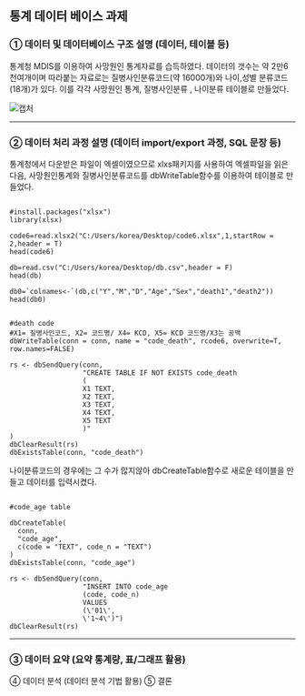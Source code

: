 ## 통계 데이터 베이스 과제

### ① 데이터 및 데이터베이스 구조 설명 (데이터, 테이블 등)
통계청 MDIS를 이용하여 사망원인 통계자료를 습득하였다. 데이터의 갯수는 약 2만6천여개이며 따라붙는 자료로는 질병사인분류코드(약 16000개)와 나이,성별 분류코드(18개)가 있다. 이를 각각 사망원인 통계, 질병사인분류 , 나이분류 테이블로 만들었다.<br>

![캡처](https://user-images.githubusercontent.com/49007889/59583206-8e584100-9115-11e9-8383-7bd4f751d1b9.PNG)

---------------------


### ② 데이터 처리 과정 설명 (데이터 import/export 과정, SQL 문장 등)

통계청에서 다운받은 파일이 엑셀이였으므로 xlxs패키지를 사용하여 엑셀파일을 읽은 다음, 사망원인통계와 질병사인분류코드를 dbWriteTable함수를 이용하여 테이블로 만들었다. <br>
<pre><code>
#install.packages("xlsx")
library(xlsx)

code6=read.xlsx2("C:/Users/korea/Desktop/code6.xlsx",1,startRow = 2,header = T)
head(code6)

db=read.csv("C:/Users/korea/Desktop/db.csv",header = F)
head(db)

db0=`colnames<-`(db,c("Y","M","D","Age","Sex","death1","death2"))
head(db0)
</code></pre>

<pre><code>
#death code
#X1= 질병사인코드, X2= 코드명/ X4= KCD, X5= KCD 코드명/X3는 공백
dbWriteTable(conn = conn, name = "code_death", rcode6, overwrite=T, row.names=FALSE)

rs <- dbSendQuery(conn,
                  "CREATE TABLE IF NOT EXISTS code_death 
                  (
                  X1 TEXT,
                  X2 TEXT,
                  X3 TEXT,
                  X4 TEXT, 
                  X5 TEXT 
                  )"
)
dbClearResult(rs)
dbExistsTable(conn, "code_death")
</code></pre>
나이분류코드의 경우에는 그 수가 많지않아 dbCreateTable함수로 새로운 테이블을 만들고 데이터를 입력시켰다.
<pre><code>
#code_age table

dbCreateTable(
  conn,
  "code_age",
  c(code = "TEXT", code_n = "TEXT")
)
dbExistsTable(conn, "code_age")

rs <- dbSendQuery(conn,
                  "INSERT INTO code_age
                  (code, code_n)
                  VALUES
                  (\'01\',
                  \'1~4\')")
dbClearResult(rs)
</code></pre>
----------------------

### ③ 데이터 요약 (요약 통계량, 표/그래프 활용)

④ 데이터 분석 (데이터 분석 기법 활용)
⑤ 결론
